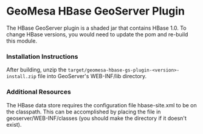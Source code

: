 # GeoMesa HBase GeoServer Plugin

The HBase GeoServer plugin is a shaded jar that contains HBase 1.0. To change HBase versions,
you would need to update the pom and re-build this module.

### Installation Instructions

After building, unzip the `target/geomesa-hbase-gs-plugin-<version>-install.zip` file into GeoServer's
WEB-INF/lib directory.

### Additional Resources

The HBase data store requires the configuration file hbase-site.xml to be on the classpath. This can
be accomplished by placing the file in geoserver/WEB-INF/classes (you should make the directory if it
doesn't exist).
